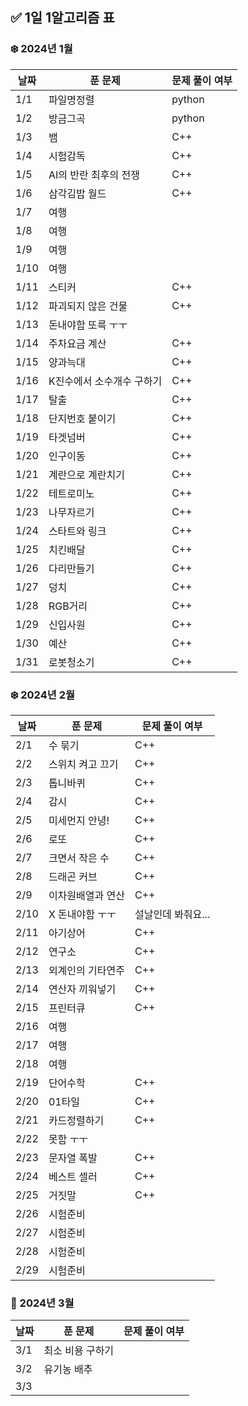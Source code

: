 ## ✅ 1일 1알고리즘 표

### ❄️ 2024년 1월

| 날짜 | 푼 문제                   | 문제 풀이 여부 |
| ---- | ------------------------- | -------------- |
| 1/1  | 파일명정렬                | python         |
| 1/2  | 방금그곡                  | python         |
| 1/3  | 뱀                        | C++            |
| 1/4  | 시험감독                  | C++            |
| 1/5  | AI의 반란 최후의 전쟁     | C++            |
| 1/6  | 삼각김밥 월드             | C++            |
| 1/7  | 여행                      |                |
| 1/8  | 여행                      |                |
| 1/9  | 여행                      |                |
| 1/10 | 여행                      |                |
| 1/11 | 스티커                    | C++            |
| 1/12 | 파괴되지 않은 건물        | C++            |
| 1/13 | 돈내야함 또륵 ㅜㅜ        |                |
| 1/14 | 주차요금 계산             | C++            |
| 1/15 | 양과늑대                  | C++            |
| 1/16 | K진수에서 소수개수 구하기 | C++            |
| 1/17 | 탈출                      | C++            |
| 1/18 | 단지번호 붙이기           | C++            |
| 1/19 | 타겟넘버                  | C++            |
| 1/20 | 인구이동                  | C++            |
| 1/21 | 계란으로 계란치기         | C++            |
| 1/22 | 테트로미노                | C++            |
| 1/23 | 나무자르기                | C++            |
| 1/24 | 스타트와 링크             | C++            |
| 1/25 | 치킨배달                  | C++            |
| 1/26 | 다리만들기                | C++            |
| 1/27 | 덩치                      | C++            |
| 1/28 | RGB거리                   | C++            |
| 1/29 | 신입사원                  | C++            |
| 1/30 | 예산                      | C++            |
| 1/31 | 로봇청소기                | C++            |

### ❄️ 2024년 2월

| 날짜 | 푼 문제           | 문제 풀이 여부     |
| ---- | ----------------- | ------------------ |
| 2/1  | 수 묶기           | C++                |
| 2/2  | 스위치 켜고 끄기  | C++                |
| 2/3  | 톱니바퀴          | C++                |
| 2/4  | 감시              | C++                |
| 2/5  | 미세먼지 안녕!    | C++                |
| 2/6  | 로또              | C++                |
| 2/7  | 크면서 작은 수    | C++                |
| 2/8  | 드래곤 커브       | C++                |
| 2/9  | 이차원배열과 연산 | C++                |
| 2/10 | X 돈내야함 ㅜㅜ   | 설날인데 봐줘요... |
| 2/11 | 아기상어          | C++                |
| 2/12 | 연구소            | C++                |
| 2/13 | 외계인의 기타연주 | C++                |
| 2/14 | 연산자 끼워넣기   | C++                |
| 2/15 | 프린터큐          | C++                |
| 2/16 | 여행              |                    |
| 2/17 | 여행              |                    |
| 2/18 | 여행              |                    |
| 2/19 | 단어수학          | C++                |
| 2/20 | 01타일            | C++                |
| 2/21 | 카드정렬하기      | C++                |
| 2/22 | 못함 ㅜㅜ         |                    |
| 2/23 | 문자열 폭발       | C++                |
| 2/24 | 베스트 셀러       | C++                |
| 2/25 | 거짓말            | C++                |
| 2/26 | 시험준비          |                    |
| 2/27 | 시험준비          |                    |
| 2/28 | 시험준비          |                    |
| 2/29 | 시험준비          |                    |

### 🌸 2024년 3월

| 날짜 | 푼 문제          | 문제 풀이 여부 |
| ---- | ---------------- | -------------- |
| 3/1  | 최소 비용 구하기 |                |
| 3/2  | 유기농 배추      |                |
| 3/3  |                  |                |
